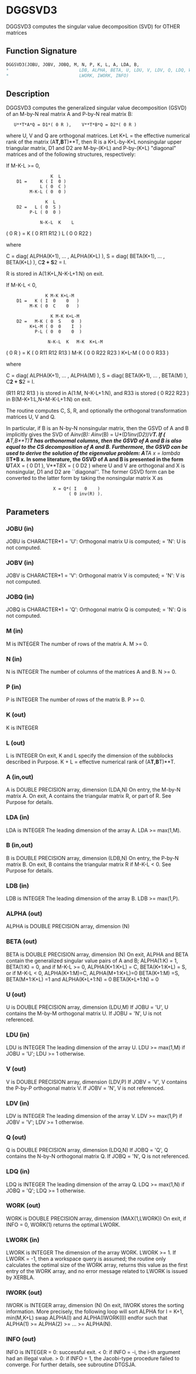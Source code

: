 # DGGSVD3

DGGSVD3 computes the singular value decomposition (SVD) for OTHER matrices

## Function Signature

```fortran
DGGSVD3(JOBU, JOBV, JOBQ, M, N, P, K, L, A, LDA, B,
*                           LDB, ALPHA, BETA, U, LDU, V, LDV, Q, LDQ, WORK,
*                           LWORK, IWORK, INFO)
```

## Description


 DGGSVD3 computes the generalized singular value decomposition (GSVD)
 of an M-by-N real matrix A and P-by-N real matrix B:

       U**T*A*Q = D1*( 0 R ),    V**T*B*Q = D2*( 0 R )

 where U, V and Q are orthogonal matrices.
 Let K+L = the effective numerical rank of the matrix (A**T,B**T)**T,
 then R is a K+L-by-K+L nonsingular upper triangular matrix, D1 and
 D2 are M-by-(K+L) and P-by-(K+L) "diagonal" matrices and of the
 following structures, respectively:

 If M-K-L >= 0,

                     K  L
        D1 =     K ( I  0 )
                 L ( 0  C )
             M-K-L ( 0  0 )

                   K  L
        D2 =   L ( 0  S )
             P-L ( 0  0 )

                 N-K-L  K    L
   ( 0 R ) = K (  0   R11  R12 )
             L (  0    0   R22 )

 where

   C = diag( ALPHA(K+1), ... , ALPHA(K+L) ),
   S = diag( BETA(K+1),  ... , BETA(K+L) ),
   C**2 + S**2 = I.

   R is stored in A(1:K+L,N-K-L+1:N) on exit.

 If M-K-L < 0,

                   K M-K K+L-M
        D1 =   K ( I  0    0   )
             M-K ( 0  C    0   )

                     K M-K K+L-M
        D2 =   M-K ( 0  S    0  )
             K+L-M ( 0  0    I  )
               P-L ( 0  0    0  )

                    N-K-L  K   M-K  K+L-M
   ( 0 R ) =     K ( 0    R11  R12  R13  )
               M-K ( 0     0   R22  R23  )
             K+L-M ( 0     0    0   R33  )

 where

   C = diag( ALPHA(K+1), ... , ALPHA(M) ),
   S = diag( BETA(K+1),  ... , BETA(M) ),
   C**2 + S**2 = I.

   (R11 R12 R13 ) is stored in A(1:M, N-K-L+1:N), and R33 is stored
   ( 0  R22 R23 )
   in B(M-K+1:L,N+M-K-L+1:N) on exit.

 The routine computes C, S, R, and optionally the orthogonal
 transformation matrices U, V and Q.

 In particular, if B is an N-by-N nonsingular matrix, then the GSVD of
 A and B implicitly gives the SVD of A*inv(B):
                      A*inv(B) = U*(D1*inv(D2))*V**T.
 If ( A**T,B**T)**T  has orthonormal columns, then the GSVD of A and B is
 also equal to the CS decomposition of A and B. Furthermore, the GSVD
 can be used to derive the solution of the eigenvalue problem:
                      A**T*A x = lambda* B**T*B x.
 In some literature, the GSVD of A and B is presented in the form
                  U**T*A*X = ( 0 D1 ),   V**T*B*X = ( 0 D2 )
 where U and V are orthogonal and X is nonsingular, D1 and D2 are
 ``diagonal''.  The former GSVD form can be converted to the latter
 form by taking the nonsingular matrix X as

                      X = Q*( I   0    )
                            ( 0 inv(R) ).

## Parameters

### JOBU (in)

JOBU is CHARACTER*1 = 'U': Orthogonal matrix U is computed; = 'N': U is not computed.

### JOBV (in)

JOBV is CHARACTER*1 = 'V': Orthogonal matrix V is computed; = 'N': V is not computed.

### JOBQ (in)

JOBQ is CHARACTER*1 = 'Q': Orthogonal matrix Q is computed; = 'N': Q is not computed.

### M (in)

M is INTEGER The number of rows of the matrix A. M >= 0.

### N (in)

N is INTEGER The number of columns of the matrices A and B. N >= 0.

### P (in)

P is INTEGER The number of rows of the matrix B. P >= 0.

### K (out)

K is INTEGER

### L (out)

L is INTEGER On exit, K and L specify the dimension of the subblocks described in Purpose. K + L = effective numerical rank of (A**T,B**T)**T.

### A (in,out)

A is DOUBLE PRECISION array, dimension (LDA,N) On entry, the M-by-N matrix A. On exit, A contains the triangular matrix R, or part of R. See Purpose for details.

### LDA (in)

LDA is INTEGER The leading dimension of the array A. LDA >= max(1,M).

### B (in,out)

B is DOUBLE PRECISION array, dimension (LDB,N) On entry, the P-by-N matrix B. On exit, B contains the triangular matrix R if M-K-L < 0. See Purpose for details.

### LDB (in)

LDB is INTEGER The leading dimension of the array B. LDB >= max(1,P).

### ALPHA (out)

ALPHA is DOUBLE PRECISION array, dimension (N)

### BETA (out)

BETA is DOUBLE PRECISION array, dimension (N) On exit, ALPHA and BETA contain the generalized singular value pairs of A and B; ALPHA(1:K) = 1, BETA(1:K) = 0, and if M-K-L >= 0, ALPHA(K+1:K+L) = C, BETA(K+1:K+L) = S, or if M-K-L < 0, ALPHA(K+1:M)=C, ALPHA(M+1:K+L)=0 BETA(K+1:M) =S, BETA(M+1:K+L) =1 and ALPHA(K+L+1:N) = 0 BETA(K+L+1:N) = 0

### U (out)

U is DOUBLE PRECISION array, dimension (LDU,M) If JOBU = 'U', U contains the M-by-M orthogonal matrix U. If JOBU = 'N', U is not referenced.

### LDU (in)

LDU is INTEGER The leading dimension of the array U. LDU >= max(1,M) if JOBU = 'U'; LDU >= 1 otherwise.

### V (out)

V is DOUBLE PRECISION array, dimension (LDV,P) If JOBV = 'V', V contains the P-by-P orthogonal matrix V. If JOBV = 'N', V is not referenced.

### LDV (in)

LDV is INTEGER The leading dimension of the array V. LDV >= max(1,P) if JOBV = 'V'; LDV >= 1 otherwise.

### Q (out)

Q is DOUBLE PRECISION array, dimension (LDQ,N) If JOBQ = 'Q', Q contains the N-by-N orthogonal matrix Q. If JOBQ = 'N', Q is not referenced.

### LDQ (in)

LDQ is INTEGER The leading dimension of the array Q. LDQ >= max(1,N) if JOBQ = 'Q'; LDQ >= 1 otherwise.

### WORK (out)

WORK is DOUBLE PRECISION array, dimension (MAX(1,LWORK)) On exit, if INFO = 0, WORK(1) returns the optimal LWORK.

### LWORK (in)

LWORK is INTEGER The dimension of the array WORK. LWORK >= 1. If LWORK = -1, then a workspace query is assumed; the routine only calculates the optimal size of the WORK array, returns this value as the first entry of the WORK array, and no error message related to LWORK is issued by XERBLA.

### IWORK (out)

IWORK is INTEGER array, dimension (N) On exit, IWORK stores the sorting information. More precisely, the following loop will sort ALPHA for I = K+1, min(M,K+L) swap ALPHA(I) and ALPHA(IWORK(I)) endfor such that ALPHA(1) >= ALPHA(2) >= ... >= ALPHA(N).

### INFO (out)

INFO is INTEGER = 0: successful exit. < 0: if INFO = -i, the i-th argument had an illegal value. > 0: if INFO = 1, the Jacobi-type procedure failed to converge. For further details, see subroutine DTGSJA.

